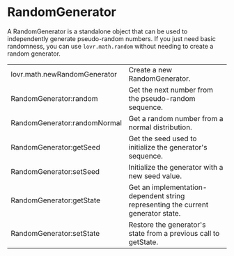 <!--
category: reference
-->

RandomGenerator
===

A RandomGenerator is a standalone object that can be used to independently generate pseudo-random
numbers.  If you just need basic randomness, you can use `lovr.math.random` without needing to
create a random generator.

<table>
<tr>
  <td class="pre">lovr.math.newRandomGenerator</td>
  <td>Create a new RandomGenerator.</td>
</tr>

<tr>
  <td class="pre">RandomGenerator:random</td>
  <td>Get the next number from the pseudo-random sequence.</td>
</tr>

<tr>
  <td class="pre">RandomGenerator:randomNormal</td>
  <td>Get a random number from a normal distribution.</td>
</tr>

<tr>
  <td class="pre">RandomGenerator:getSeed</td>
  <td>Get the seed used to initialize the generator's sequence.</td>
</tr>

<tr>
  <td class="pre">RandomGenerator:setSeed</td>
  <td>Initialize the generator with a new seed value.</td>
</tr>

<tr>
  <td class="pre">RandomGenerator:getState</td>
  <td>Get an implementation-dependent string representing the current generator state.</td>
</tr>

<tr>
  <td class="pre">RandomGenerator:setState</td>
  <td>Restore the generator's state from a previous call to getState.</td>
</tr>
</table>
